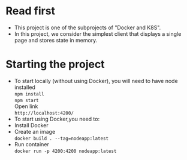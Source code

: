 # Read first
* This project is one of the subprojects of "Docker and K8S".
* In this project, we consider the simplest client that displays a single page and stores state in memory.

# Starting the project
* To start locally (without using Docker), you will need to have node installed
<br/>`npm install`
<br/>`npm start`
<br/>Open link
<br/>`http://localhost:4200/`
* To start using Docker,you need to:
* Install Docker
* Create an image 
<br/>`docker build . --tag=nodeapp:latest`
* Run container
<br/>`docker run -p 4200:4200 nodeapp:latest`



